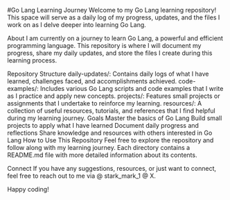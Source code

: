 #Go Lang Learning Journey
Welcome to my Go Lang learning repository! This space will serve as a daily log of my progress, updates, and the files I work on as I delve deeper into learning Go Lang.

About
I am currently on a journey to learn Go Lang, a powerful and efficient programming language. This repository is where I will document my progress, share my daily updates, and store the files I create during this learning process.

Repository Structure
daily-updates/: Contains daily logs of what I have learned, challenges faced, and accomplishments achieved.
code-examples/: Includes various Go Lang scripts and code examples that I write as I practice and apply new concepts.
projects/: Features small projects or assignments that I undertake to reinforce my learning.
resources/: A collection of useful resources, tutorials, and references that I find helpful during my learning journey.
Goals
Master the basics of Go Lang
Build small projects to apply what I have learned
Document daily progress and reflections
Share knowledge and resources with others interested in Go Lang
How to Use This Repository
Feel free to explore the repository and follow along with my learning journey. Each directory contains a README.md file with more detailed information about its contents.

Connect
If you have any suggestions, resources, or just want to connect, feel free to reach out to me via @ stark_mark_1 @ X.

Happy coding!
